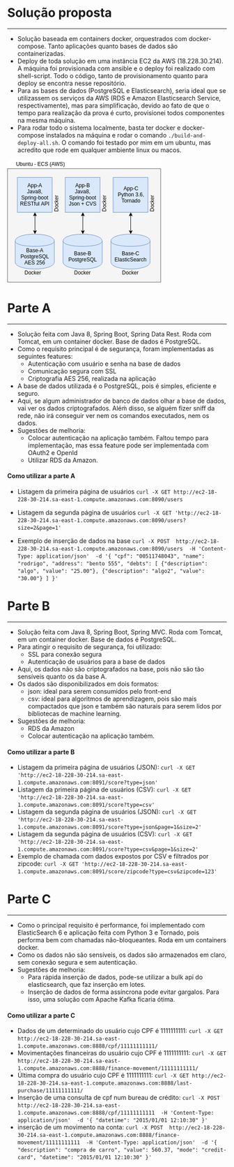 # Solução proposta
------------------------
* Solução baseada em containers docker, orquestrados com docker-compose. Tanto aplicações quanto bases de dados são containerizadas.
* Deploy de toda solução em uma instância EC2 da AWS (18.228.30.214). A máquina foi provisionada com ansible e o deploy foi realizado com shell-script. Todo o código, tanto de provisionamento quanto para deploy se encontra nesse repositório.
* Para as bases de dados (PostgreSQL e Elasticsearch), seria ideal que se utilizassem os serviços da AWS (RDS e Amazon Elasticsearch Service, respectivamente), mas para simplificação, devido ao fato de que o tempo para realização da prova é curto, provisionei todos componentes na mesma máquina.
* Para rodar todo o sistema localmente, basta ter docker e docker-compose instalados na máquina e rodar o comando `./build-and-deploy-all.sh`. O comando foi testado por mim em um ubuntu, mas acredito que rode em qualquer ambiente linux ou macos.

![alt text](arquitetura.png)

# Parte A
------------------------
* Solução feita com Java 8, Spring Boot, Spring Data Rest. Roda com Tomcat, em um container docker. Base de dados é PostgreSQL.
* Como o requisito principal é de segurança, foram implementadas as seguintes features:
    * Autenticação com usuário e senha na base de dados
    * Comunicação segura com SSL
    * Criptografia AES 256, realizada na aplicação
* A base de dados utilizada é o PostgreSQL, pois é simples, eficiente e seguro.
* Aqui, se algum administrador de banco de dados olhar a base de dados, vai ver os dados criptografados. Aléḿ disso, se alguém fizer sniff da rede, não irá conseguir ver nem os comandos executados, nem os dados.
* Sugestões de melhoria: 
    * Colocar autenticação na aplicação também. Faltou tempo para implementação, mas essa feature pode ser implementada com OAuth2 e OpenId
    * Utilizar RDS da Amazon.

#### Como utilizar a parte A 
* Listagem da primeira página de usuários `curl -X GET http://ec2-18-228-30-214.sa-east-1.compute.amazonaws.com:8090/users `

* Listagem da segunda página de usuários `curl -X GET 'http://ec2-18-228-30-214.sa-east-1.compute.amazonaws.com:8090/users?size=2&page=1' `

* Exemplo de inserção de dados na base
`curl -X POST 
  http://ec2-18-228-30-214.sa-east-1.compute.amazonaws.com:8090/users 
  -H 'Content-Type: application/json' 
  -d '{
	"cpf": "00511748043",
	"name": "rodrigo",
	"address": "bento 555",
	"debts": [
		{"description": "algo", "value": "25.00"},
		{"description": "algo2", "value": "30.00"}
	]
}'`


# Parte B
------------------------
* Solução feita com Java 8, Spring Boot, Spring MVC. Roda com Tomcat, em um container docker. Base de dados é PostgreSQL.
* Para atingir o requisito de segurança, foi utilizado:
    * SSL para conexão segura
    * Autenticação de usuários para a base de dados
* Aqui, os dados não são criptografados na base, pois não são tão sensíveis quanto os da base A. 
* Os dados são disponibilizados em dois formatos:
    * json: ideal para serem consumidos pelo front-end
    * csv: ideal para algoritmos de aprendizagem, pois são mais compactados que json e também são naturais para serem lidos por bibliotecas de machine learning.
* Sugestões de melhoria:
    * RDS da Amazon
    * Colocar autenticação na aplicação também.

#### Como utilizar a parte B

* Listagem da primeira página de usuários (JSON): `curl -X GET 'http://ec2-18-228-30-214.sa-east-1.compute.amazonaws.com:8091/score?type=json'`
* Listagem da primeira página de usuários (CSV): `curl -X GET 'http://ec2-18-228-30-214.sa-east-1.compute.amazonaws.com:8091/score?type=csv'`
* Listagem da segunda página de usuários (JSON): `curl -X GET 'http://ec2-18-228-30-214.sa-east-1.compute.amazonaws.com:8091/score?type=json&page=1&size=2'`
* Listagem da segunda página de usuários (CSV): `curl -X GET 'http://ec2-18-228-30-214.sa-east-1.compute.amazonaws.com:8091/score?type=csv&page=1&size=2'`
* Exemplo de chamada com dados expostos por CSV e filtrados por zipcode: `curl -X GET 'http://ec2-18-228-30-214.sa-east-1.compute.amazonaws.com:8091/score/zipcode?type=csv&zipcode=123'`

# Parte C
------------------------
* Como o principal requisito é performance, foi implementado com ElasticSearch 6 e aplicação feita com Python 3 e Tornado, pois performa bem com chamadas não-bloqueantes. Roda em um containers docker. 
* Como os dados não são sensíveis, os dados são armazenados em claro, sem conexão segura e sem autenticação.
* Sugestões de melhoria:
    * Para rápida inserção de dados, pode-se utilizar a bulk api do elasticsearch, que faz inserção em lotes. 
    * Inserção de dados de forma assíncrona pode evitar gargalos. Para isso, uma solução com Apache Kafka ficaria ótima.

#### Como utilizar a parte C
* Dados de um determinado do usuário cujo CPF é 1111111111: `curl -X GET http://ec2-18-228-30-214.sa-east-1.compute.amazonaws.com:8888/cpf/11111111111/`
* Movimentações financeiras do usuário cujo CPF é 1111111111: `curl -X GET http://ec2-18-228-30-214.sa-east-1.compute.amazonaws.com:8888/finance-movement/11111111111/ `
* Última compra do usuário cujo CPF é 1111111111: `curl -X GET http://ec2-18-228-30-214.sa-east-1.compute.amazonaws.com:8888/last-purchase/11111111111/ `
* Inserção de uma consulta de cpf num bureau de crédito: `curl -X POST 
  http://ec2-18-228-30-214.sa-east-1.compute.amazonaws.com:8888/cpf/11111111111 
  -H 'Content-Type: application/json' 
  -d '{
	"datetime": "2015/01/01 12:10:30"
}'`
* inserção de um movimento na conta: `curl -X POST 
  http://ec2-18-228-30-214.sa-east-1.compute.amazonaws.com:8888/finance-movement/11111111111 
  -H 'Content-Type: application/json' 
  -d '{
	"description": "compra de carro",
	"value": 560.37,
	"mode": "credit-card",
	"datetime": "2015/01/01 12:10:30"
}'`

